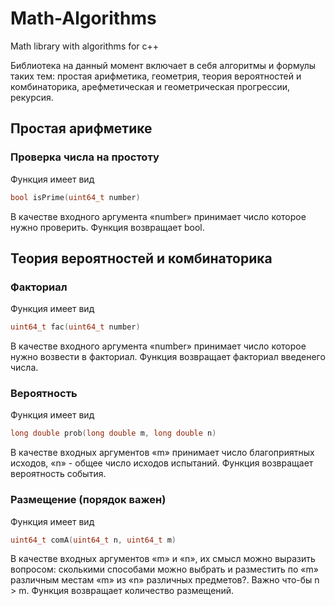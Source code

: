 # Math-Algorithms
Math library with algorithms for c++

Библиотека на данный момент включает в себя алгоритмы и формулы таких тем: простая арифметика, геометрия, теория вероятностей и комбинаторика, арефметическая и геометрическая прогрессии, рекурсия.

## Простая арифметике
### Проверка числа на простоту
Функция имеет вид 
```c++ 
bool isPrime(uint64_t number)
```
В качестве входного аргумента «number» принимает число которое нужно проверить. Функция возвращает bool.

## Теория вероятностей и комбинаторика
### Факториал
Функция имеет вид 
```c++ 
uint64_t fac(uint64_t number)
```
В качестве входного аргумента «number» принимает число которое нужно возвести в факториал. Функция возвращает факториал введенего числа.

### Вероятность
Функция имеет вид 
```c++ 
long double prob(long double m, long double n)
```
В качестве входных аргументов «m» принимает число благоприятных исходов, «n» - общее число исходов испытаний. Функция возвращает вероятность события.

### Размещение (порядок важен)
Функция имеет вид 
```c++ 
uint64_t comA(uint64_t n, uint64_t m)
```
В качестве входных аргументов «m» и «n», их смысл можно выразить вопросом: сколькими способами можно выбрать и разместить по «m» различным местам «m» из «n» различных предметов?. Важно что-бы n > m. Функция возвращает количество размещений.
